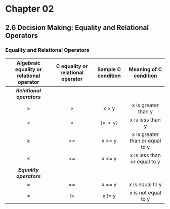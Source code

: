 # Chapter 02

## 2.6 Decision Making: Equality and Relational Operators

### Equality and Relational Operators

   |Algebraic equality or relational operator|C equality or relational operator|Sample C condition|Meaning of C condition|
   |:-----------------------------------------:|:-----------------------------------:|:--------------------:|:------------------------:|
   |_**Relational operators**_||||
   |>|>|x > y|x is greater than y|
   |`<`|`<`|`(x < y)`|x is less than y|
   |≥|>=|x >= y|x is greater than or equal to y|
   |≤|<=|x <= y|x is less than or equal to y|
   |_**Equality operators**_||||
   |=|==|x == y|x is equal to y|
   |≠|!=|x != y|x is not equal to y|